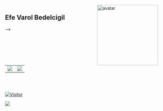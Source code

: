 <img align="right" alt="avatar" width="200" src="avatar2.JPG"> 

## Efe Varol Bedelcigil

-->

<table class="center">

<tr>
  <td><a href="https://github.com/EfeVaroll">
  <img src="https://img.shields.io/badge/GitHub-100000?style=for-the-badge&logo=github&logoColor=white">
 </a> 
<td><a href="https://www.linkedin.com/in/efevarolbedelcigil/">
<img src="https://img.shields.io/badge/LinkedIn-0077B5?style=for-the-badge&logo=linkedin&logoColor=white">
</a> 
  </tr>
</table>
<br></br>


[![Visitor](https://visitor-badge.laobi.icu/badge?page_id=EfeVaroll.EfeVaroll)](#)


<img align="left" src="https://github-readme-stats.vercel.app/api?username=lunizz&theme=blue-green">
